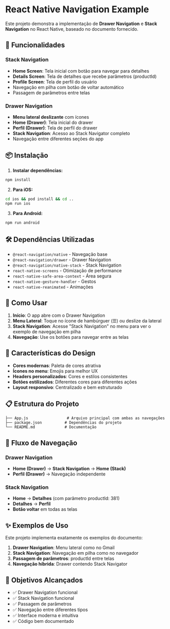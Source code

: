 # React Native Navigation Example

Este projeto demonstra a implementação de **Drawer Navigation** e **Stack Navigation** no React Native, baseado no documento fornecido.

## 🚀 Funcionalidades

### Stack Navigation
- **Home Screen**: Tela inicial com botão para navegar para detalhes
- **Details Screen**: Tela de detalhes que recebe parâmetros (productId)
- **Profile Screen**: Tela de perfil do usuário
- Navegação em pilha com botão de voltar automático
- Passagem de parâmetros entre telas

### Drawer Navigation
- **Menu lateral deslizante** com ícones
- **Home (Drawer)**: Tela inicial do drawer
- **Perfil (Drawer)**: Tela de perfil do drawer
- **Stack Navigation**: Acesso ao Stack Navigator completo
- Navegação entre diferentes seções do app

## 📦 Instalação

1. **Instalar dependências:**
```bash
npm install
```

2. **Para iOS:**
```bash
cd ios && pod install && cd ..
npm run ios
```

3. **Para Android:**
```bash
npm run android
```

## 🛠 Dependências Utilizadas

- `@react-navigation/native` - Navegação base
- `@react-navigation/drawer` - Drawer Navigation
- `@react-navigation/native-stack` - Stack Navigation
- `react-native-screens` - Otimização de performance
- `react-native-safe-area-context` - Área segura
- `react-native-gesture-handler` - Gestos
- `react-native-reanimated` - Animações

## 📱 Como Usar

1. **Início**: O app abre com o Drawer Navigation
2. **Menu Lateral**: Toque no ícone de hambúrguer (☰) ou deslize da lateral
3. **Stack Navigation**: Acesse "Stack Navigation" no menu para ver o exemplo de navegação em pilha
4. **Navegação**: Use os botões para navegar entre as telas

## 🎨 Características do Design

- **Cores modernas**: Paleta de cores atrativa
- **Ícones no menu**: Emojis para melhor UX
- **Headers personalizados**: Cores e estilos consistentes
- **Botões estilizados**: Diferentes cores para diferentes ações
- **Layout responsivo**: Centralizado e bem estruturado

## 📋 Estrutura do Projeto

```
├── App.js                 # Arquivo principal com ambas as navegações
├── package.json          # Dependências do projeto
└── README.md             # Documentação
```

## 🔄 Fluxo de Navegação

### Drawer Navigation
- **Home (Drawer)** → **Stack Navigation** → **Home (Stack)**
- **Perfil (Drawer)** → Navegação independente

### Stack Navigation
- **Home** → **Detalhes** (com parâmetro productId: 381)
- **Detalhes** → **Perfil**
- **Botão voltar** em todas as telas

## ✨ Exemplos de Uso

Este projeto implementa exatamente os exemplos do documento:

1. **Drawer Navigation**: Menu lateral como no Gmail
2. **Stack Navigation**: Navegação em pilha como no navegador
3. **Passagem de parâmetros**: productId entre telas
4. **Navegação híbrida**: Drawer contendo Stack Navigator

## 🎯 Objetivos Alcançados

- ✅ Drawer Navigation funcional
- ✅ Stack Navigation funcional  
- ✅ Passagem de parâmetros
- ✅ Navegação entre diferentes tipos
- ✅ Interface moderna e intuitiva
- ✅ Código bem documentado
